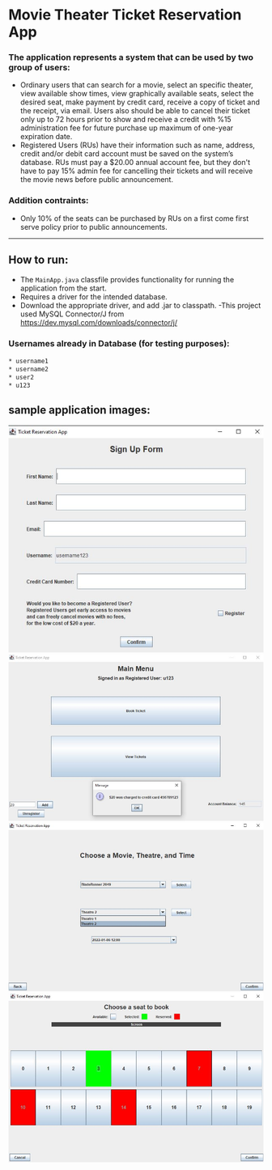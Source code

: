 # Movie Theater Ticket Reservation App 

### The application represents a system that can be used by two group of users: 
- Ordinary users that can search for a movie, select an specific theater, view available show times, view graphically available seats, select the desired seat, make payment by 
credit card, receive a copy of ticket and the receipt, via email. Users also should be able to cancel their ticket only up to 72 hours prior to show and receive a credit with %15 administration fee for future purchase up maximum of one-year expiration date. 
- Registered Users (RUs) have their information such as name, address, credit and/or debit card account must be saved on the system’s database. RUs must pay a $20.00 annual account fee, but they don't have to pay 15% admin fee for cancelling their tickets and will receive the movie news before public announcement. 

### Addition contraints: 
- Only 10% of the seats can be purchased by RUs on a first come first serve policy 
prior to public announcements.

--- 

## How to run:
- The `MainApp.java` classfile provides functionality for running the application from the start.
- Requires a driver for the intended database.
- Download the appropriate driver, and add .jar to classpath.
-This project used MySQL Connector/J from https://dev.mysql.com/downloads/connector/j/

### Usernames already in Database (for testing purposes):
    * username1
    * username2
    * user2
    * u123
 
## sample application images: 
![sign up page](https://github.com/zachfrena/MovieTheatreTicketRegistrationApp/blob/main/SamplePhotos/SignUpFormPage.JPG)
![main menu](https://github.com/zachfrena/MovieTheatreTicketRegistrationApp/blob/main/SamplePhotos/MainMenuPage.JPG)
![ticket selection](https://github.com/zachfrena/MovieTheatreTicketRegistrationApp/blob/main/SamplePhotos/TicketSelectionPage.JPG)
![seat selection](https://github.com/zachfrena/MovieTheatreTicketRegistrationApp/blob/main/SamplePhotos/SeatSelectionPage.JPG)
